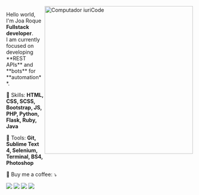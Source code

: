 <img src="https://raw.githubusercontent.com/MicaelliMedeiros/micaellimedeiros/master/image/computer-illustration.png" min-width="400px" max-width="400px" width="400px" align="right" alt="Computador iuriCode">

<p align="left"> 
  Hello world, I'm Joa Roque <strong>Fullstack developer</strong>.<br>
 I am currently focused on developing **REST APIs** and **bots** for **automation**.
</p>

<p align="left">
  🦄 Skills: <strong>HTML, CSS, SCSS, Bootstrap, JS, PHP, Python, Flask, Ruby, Java</strong>
</p>

<p align="left">
  💼 Tools: <strong>Git, Sublime Text 4, Selenium, Terminal, BS4, Photoshop</strong>
</p>

<p align="left">
  💌 Buy me a coffee: ⤵️
</p>

<p align="left">
  <a href="#" alt="Gmail">
  <img src="https://img.shields.io/badge/-Gmail-FF0000?style=flat-square&labelColor=FF0000&logo=gmail&logoColor=white&link=catumuaroque@gmail.com" /></a>

  <a href="#" alt="Linkedin">
  <img src="https://img.shields.io/badge/-Linkedin-0e76a8?style=flat-square&logo=Linkedin&logoColor=white&link=https://ao.linkedin.com/in/joaquim-catumua-roque/e" /></a>

  <a href="#" alt="Facebook">
  <img src="https://img.shields.io/badge/-Facebook-3b5998?style=flat-square&labelColor=3b5998&logo=facebook&logoColor=white&link=https://free.facebook.com/profile.php?id=100025057463273"/></a>

  <a href="#" alt="Instagram">
  <img src="https://img.shields.io/badge/-Instagram-DF0174?style=flat-square&labelColor=DF0174&logo=instagram&logoColor=white&link=https://instagram.com/catumua_"/></a>
</p>  
